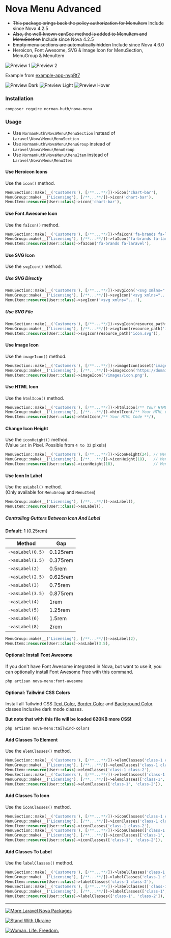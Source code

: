 # Nova Menu Advanced

* ~~This package brings back the policy authorization for MenuItem~~ Include since Nova 4.2.5
* ~~Also, the well-known canSee method is added to MenuItem and MenuSection~~ Include since Nova 4.2.5
* ~~Empty menu sections are automatically hidden~~ Include since Nova 4.6.0
* Heroicon, Font Awesome, SVG & Image Icon for MenuSection, MenuGroup & MenuItem

![Preview 1](docs/preview.jpg)
![Preview 2](docs/preview2.jpg)

Example from [example-app-nvpRt7](https://github.com/Muetze42/example-app-nvpRt7)

![Preview Dark](docs/preview-dark.jpg)
![Preview Light](docs/preview-light.jpg)
![Preview Hover](docs/preview-hover.jpg)

### Installation

```
composer require norman-huth/nova-menu
```

### Usage

* Use `NormanHuth\NovaMenu\MenuSection` instead of `Laravel\Nova\Menu\MenuSection`
* Use `NormanHuth\NovaMenu\MenuGroup` instead of `Laravel\Nova\Menu\MenuGroup`
* Use `NormanHuth\NovaMenu\MenuItem` instead of `Laravel\Nova\Menu\MenuItem`

#### Use Heroicon Icons

Use the `icon()` method.

```php
MenuSection::make(__('Customers'), [/**...**/])->icon('chart-bar'),
MenuGroup::make(__('Licensing'), [/**...**/])->icon('chart-bar'),
MenuItem::resource(User::class)->icon('chart-bar'),
```

#### Use Font Awesome Icon

Use the `faIcon()` method.

```php
MenuSection::make(__('Customers'), [/**...**/])->faIcon('fa-brands fa-laravel'),
MenuGroup::make(__('Licensing'), [/**...**/])->faIcon('fa-brands fa-laravel'),
MenuItem::resource(User::class)->faIcon('fa-brands fa-laravel'),
```

#### Use SVG Icon

Use the `svgIcon()` method.

##### Use SVG Directly

```php
MenuSection::make(__('Customers'), [/**...**/])->svgIcon('<svg xmlns="...'),
MenuGroup::make(__('Licensing'), [/**...**/])->svgIcon('<svg xmlns="...'),
MenuItem::resource(User::class)->svgIcon('<svg xmlns="...'),
```

##### Use SVG File

```php
MenuSection::make(__('Customers'), [/**...**/])->svgIcon(resource_path('icon.svg')),
MenuGroup::make(__('Licensing'), [/**...**/])->svgIcon(resource_path('icon.svg')),
MenuItem::resource(User::class)->svgIcon(resource_path('icon.svg')),
```

#### Use Image Icon

Use the `imageIcon()` method.

```php
MenuSection::make(__('Customers'), [/**...**/])->imageIcon(asset('images/car-icon.png')),
MenuGroup::make(__('Licensing'), [/**...**/])->imageIcon('https://domain.tld/images/icon.png'),
MenuItem::resource(User::class)->imageIcon('/images/icon.png'),
```

#### Use HTML Icon

Use the `htmlIcon()` method.

```php
MenuSection::make(__('Customers'), [/**...**/])->htmlIcon(/** Your HTML Code **/),
MenuGroup::make(__('Licensing'), [/**...**/])->htmlIcon(/** Your HTML Code **/),
MenuItem::resource(User::class)->htmlIcon(/** Your HTML Code **/),
```

#### Change Icon Height

Use the `iconHeight()` method.  
(Value `int` in Pixel. Possible from `4 to 32` pixels)

```php
MenuSection::make(__('Customers'), [/**...**/])->iconHeight(24), // MenuSection: 24 default
MenuGroup::make(__('Licensing'), [/**...**/])->iconHeight(18),   // MenuGroup: 18 default
MenuItem::resource(User::class)->iconHeight(18),                 // MenuItem: 18 default
```

#### Use Icon In Label

Use the `asLabel()` method.  
(Only available for `MenuGroup` and `MenuItem`)

```php
MenuGroup::make(__('Licensing'), [/**...**/])->asLabel(),
MenuItem::resource(User::class)->asLabel(),
```

##### Controlling Gutters Between Icon And Label

**Default**: 1 (0.25rem)

| Method           | Gap      |
|------------------|----------|
| `->asLabel(0.5)` | 0.125rem |
| `->asLabel(1.5)` | 0.375rem |
| `->asLabel(2)`   | 0.5rem   |
| `->asLabel(2.5)` | 0.625rem |
| `->asLabel(3)`   | 0.75rem  |
| `->asLabel(3.5)` | 0.875rem |
| `->asLabel(4)`   | 1rem     |
| `->asLabel(5)`   | 1.25rem  |
| `->asLabel(6)`   | 1.5rem   |
| `->asLabel(8)`   | 2rem     |

```php
MenuGroup::make(__('Licensing'), [/**...**/])->asLabel(2),
MenuItem::resource(User::class)->asLabel(3.5),
```

#### Optional: Install Font Awesome

If you don't have Font Awesome integrated in Nova, but want to use it, you can optionally install Font Awesome Free with this command.

```
php artisan nova-menu:font-awesome
```

#### Optional: Tailwind CSS Colors

Install all Tailwind CSS [Text Color](https://tailwindcss.com/docs/text-color), [Border Color](https://tailwindcss.com/docs/border-color) and
[Background Color](https://tailwindcss.com/docs/background-color) classes inclusive dark mode classes.

**But note that with this file will be loaded 620KB more CSS!**

```
php artisan nova-menu:tailwind-colors
```

#### Add Classes To Element

Use the `elemClasses()` method.

```php
MenuSection::make(__('Customers'), [/**...**/])->elemClasses('class-1 class-2'),
MenuGroup::make(__('Licensing'), [/**...**/])->elemClasses('class-1 class-2'),
MenuItem::resource(User::class)->elemClasses('class-1 class-2'),
MenuSection::make(__('Customers'), [/**...**/])->elemClasses(['class-1', 'class-2']),
MenuGroup::make(__('Licensing'), [/**...**/])->elemClasses(['class-1', 'class-2']),
MenuItem::resource(User::class)->elemClasses(['class-1', 'class-2']),
```

#### Add Classes To Icon

Use the `iconClasses()` method.

```php
MenuSection::make(__('Customers'), [/**...**/])->iconClasses('class-1 class-2'),
MenuGroup::make(__('Licensing'), [/**...**/])->iconClasses('class-1 class-2'),
MenuItem::resource(User::class)->iconClasses('class-1 class-2'),
MenuSection::make(__('Customers'), [/**...**/])->iconClasses(['class-1', 'class-2']),
MenuGroup::make(__('Licensing'), [/**...**/])->iconClasses(['class-1', 'class-2']),
MenuItem::resource(User::class)->iconClasses(['class-1', 'class-2']),
```

#### Add Classes To Label

Use the `labelClasses()` method.

```php
MenuSection::make(__('Customers'), [/**...**/])->labelClasses('class-1 class-2'),
MenuGroup::make(__('Licensing'), [/**...**/])->labelClasses('class-1 class-2'),
MenuItem::resource(User::class)->labelClasses('class-1 class-2'),
MenuSection::make(__('Customers'), [/**...**/])->labelClasses(['class-1', 'class-2']),
MenuGroup::make(__('Licensing'), [/**...**/])->labelClasses(['class-1', 'class-2']),
MenuItem::resource(User::class)->labelClasses(['class-1', 'class-2']),
```

---

[![More Laravel Nova Packages](https://raw.githubusercontent.com/Muetze42/asset-repo/main/svg/more-laravel-nova-packages.svg)](https://huth.it/nova-packages)

[![Stand With Ukraine](https://raw.githubusercontent.com/vshymanskyy/StandWithUkraine/main/banner2-direct.svg)](https://vshymanskyy.github.io/StandWithUkraine/)

[![Woman. Life. Freedom.](https://raw.githubusercontent.com/Muetze42/Muetze42/2033b219c6cce0cb656c34da5246434c27919bcd/files/iran-banner-big.svg)](https://linktr.ee/CurrentPetitionsFreeIran)
